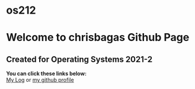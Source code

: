 # os212
# Welcome to chrisbagas Github Page
## Created for Operating Systems 2021-2
**You can click these links below:**  
[My Log](https://github.com/chrisbagas/os212/blob/main/TXT/mylog.txt) or [my github profile](https://github.com/chrisbagas)